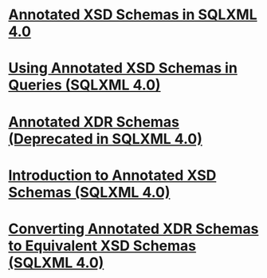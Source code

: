 # [Annotated XSD Schemas in SQLXML 4.0](annotated-xsd-schemas-in-sqlxml-4-0.md)
# [Using Annotated XSD Schemas in Queries (SQLXML 4.0)](using-annotated-xsd-schemas-in-queries-sqlxml-4-0.md)
# [Annotated XDR Schemas (Deprecated in SQLXML 4.0)](annotated-xdr-schemas-deprecated-in-sqlxml-4-0.md)
# [Introduction to Annotated XSD Schemas (SQLXML 4.0)](introduction-to-annotated-xsd-schemas-sqlxml-4-0.md)
# [Converting Annotated XDR Schemas to Equivalent XSD Schemas (SQLXML 4.0)](converting-annotated-xdr-schemas-to-equivalent-xsd-schemas-sqlxml-4-0.md)
